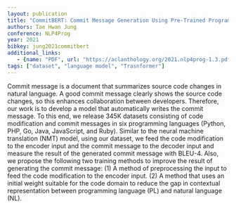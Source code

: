 ```yaml
---
layout: publication
title: "CommitBERT: Commit Message Generation Using Pre-Trained Programming Language Model"
authors: Tae Hwan Jung
conference: NLP4Prog
year: 2021
bibkey: jung2021commitbert
additional_links:
   - {name: "PDF", url: "https://aclanthology.org/2021.nlp4prog-1.3.pdf"}
tags: ["dataset", "language model", "Trasnformer"]
---
```

Commit message is a document that summarizes source code changes in natural language. A good commit message clearly shows the source code changes, so this enhances collaboration between developers. Therefore, our work is to develop a model that automatically writes the commit message. To this end, we release 345K datasets consisting of code modification and commit messages in six programming languages (Python, PHP, Go, Java, JavaScript, and Ruby). Similar to the neural machine translation (NMT) model, using our dataset, we feed the code modification to the encoder input and the commit message to the decoder input and measure the result of the generated commit message with BLEU-4. Also, we propose the following two training methods to improve the result of generating the commit message: (1) A method of preprocessing the input to feed the code modification to the encoder input. (2) A method that uses an initial weight suitable for the code domain to reduce the gap in contextual representation between programming language (PL) and natural language (NL).
